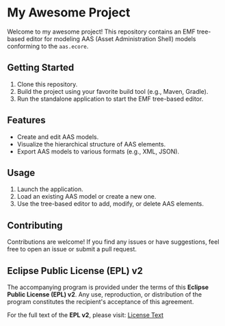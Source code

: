 # My Awesome Project

Welcome to my awesome project! This repository contains an EMF tree-based editor for modeling AAS (Asset Administration Shell) models conforming to the `aas.ecore`.

## Getting Started

1. Clone this repository.
2. Build the project using your favorite build tool (e.g., Maven, Gradle).
3. Run the standalone application to start the EMF tree-based editor.

## Features

- Create and edit AAS models.
- Visualize the hierarchical structure of AAS elements.
- Export AAS models to various formats (e.g., XML, JSON).

## Usage

1. Launch the application.
2. Load an existing AAS model or create a new one.
3. Use the tree-based editor to add, modify, or delete AAS elements.

## Contributing

Contributions are welcome! If you find any issues or have suggestions, feel free to open an issue or submit a pull request.


## Eclipse Public License (EPL) v2

The accompanying program is provided under the terms of this **Eclipse Public License (EPL) v2**. Any use, reproduction, or distribution of the program constitutes the recipient's acceptance of this agreement.

For the full text of the **EPL v2**, please visit: [License Text](https://www.eclipse.org/legal/epl-2.0/)
